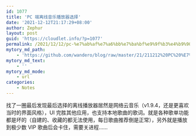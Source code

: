 ```yaml
---
id: 1077
title: 'PC 端离线音乐播放器选择'
date: '2021-12-12T21:17:29+08:00'
author: Zephur
layout: post
guid: 'https://cloudlet.info/?p=1077'
permalink: /2021/12/12/pc-%e7%ab%af%e7%a6%bb%e7%ba%bf%e9%9f%b3%e4%b9%90%e6%92%ad%e6%94%be%e5%99%a8%e9%80%89%e6%8b%a9/
mytory_md_path:
    - 'https://github.com/wandero/blog/raw/master/21/211212%20PC%20%E7%AB%AF%E7%A6%BB%E7%BA%BF%E9%9F%B3%E4%B9%90%E6%92%AD%E6%94%BE%E5%99%A8%E9%80%89%E6%8B%A9.md'
mytory_md_text:
    - ''
mytory_md_mode:
    - url
categories:
    - Notes
---
```


找了一圈最后发现最后选择的离线播放器居然是网络云音乐（v1.9.4，还是更喜欢当时的界面风格），UI 完胜其他应用，也支持本地歌曲的歌词。就是各种歌单功能都是坏的（自建的、收藏的都无法使用，每日歌曲推荐倒是正常），另外就是播放到极少数 VIP 歌曲后会卡住，需要关进程……